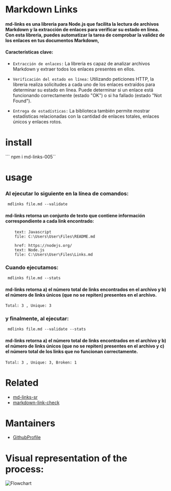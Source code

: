 # Markdown Links 
#### md-links es una libreria para Node.js que facilita la lectura de archivos Markdown y la extracción de enlaces para verificar su estado en línea. Con esta libreria, puedes automatizar la tarea de comprobar la validez de los enlaces en tus documentos Markdown,

#### Características clave:

* `Extracción de enlaces:` La libreria es capaz de analizar archivos Markdown y extraer todos los enlaces presentes en ellos.

* `Verificación del estado en línea:` Utilizando peticiones HTTP, la libreria realiza solicitudes a cada uno de los enlaces extraídos para determinar su estado en línea. Puede determinar si un enlace está funcionando correctamente (estado "OK") o si ha fallado (estado "Not Found").

* `Entrega de estadísticas:` La biblioteca también permite mostrar estadísticas relacionadas con la cantidad de enlaces totales, enlaces únicos y enlaces rotos.

# install
``` npm i md-links-005``
# usage
### Al ejecutar lo siguiente en la línea de comandos:
``` mdlinks file.md --validate```
#### md-links retorna un conjunto de texto que contiene información correspondiente a cada link encontrado: 

``` href: https://es.wikipedia.org/wiki/Javascript
    text: Javascript
    file: C:\Users\User\Files\README.md
    
    href: https://nodejs.org/
    text: Node.js
    file: C:\Users\User\Files\Links.md
```
### Cuando ejecutamos:
``` mdlinks file.md --stats```
#### md-links retorna a) el número total de links encontrados en el archivo y b) el número de links únicos (que no se repiten) presentes en el archivo. 

```
Total: 3 , Unique: 3
```
### y finalmente, al ejecutar:
``` mdlinks file.md --validate --stats```
#### md-links retorna a) el número total de links encontrados en el archivo y b) el número de links únicos (que no se repiten) presentes en el archivo y c) el número total de los links que no funcionan correctamente.

```
Total: 3 , Unique: 3, Broken: 1
```

# Related
- [md-links-sr](https://www.npmjs.com/package/md-links-sr)
- [markdown-link-check](https://www.npmjs.com/package/markdown-link-check)
# Mantainers 
- [GithubProfile](https://github.com/iraprojects/)

# Visual representation of the process: 
![Flowchart](img/flujo.png)